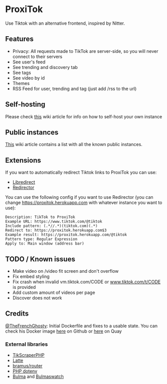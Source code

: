 # ProxiTok
Use Tiktok with an alternative frontend, inspired by Nitter.

## Features
* Privacy: All requests made to TikTok are server-side, so you will never connect to their servers
* See user's feed
* See trending and discovery tab
* See tags
* See video by id
* Themes
* RSS Feed for user, trending and tag (just add /rss to the url)

## Self-hosting
Please check [this](https://github.com/pablouser1/ProxiTok/wiki/Self-hosting) wiki article for info on how to self-host your own instance

## Public instances
[This](https://github.com/pablouser1/ProxiTok/wiki/Public-instances) wiki article contains a list with all the known public instances.

## Extensions
If you want to automatically redirect Tiktok links to ProxiTok you can use:
* [Libredirect](https://github.com/libredirect/libredirect)
* [Redirector](https://github.com/einaregilsson/Redirector)

You can use the following config if you want to use Redirector (you can change https://proxitok.herokuapp.com with whatever instance you want to use):
```
Description: TikTok to ProxiTok
Example URL: https://www.tiktok.com/@tiktok
Include pattern: (.*//.*)(tiktok.com)(.*)
Redirect to: https://proxitok.herokuapp.com$3
Example result: https://proxitok.herokuapp.com/@tiktok
Pattern type: Regular Expression
Apply to: Main window (address bar)
```

## TODO / Known issues
* Make video on /video fit screen and don't overflow
* Fix embed styling
* Fix crash when invalid vm.tiktok.com/CODE or www.tiktok.com/t/CODE is provided
* Add custom amount of videos per page
* Discover does not work

## Credits
[@TheFrenchGhosty](https://github.com/TheFrenchGhosty): Initial Dockerfile and fixes to a usable state. You can check his Docker image [here](https://github.com/PussTheCat-org/docker-proxitok-quay) on Github or [here](https://quay.io/repository/pussthecatorg/proxitok) on Quay
### External libraries
* [TikScraperPHP](https://github.com/pablouser1/TikScraperPHP)
* [Latte](https://github.com/nette/latte)
* [bramus/router](https://github.com/bramus/router)
* [PHP dotenv](https://github.com/vlucas/phpdotenv)
* [Bulma](https://github.com/jgthms/bulma) and [Bulmaswatch](https://github.com/jenil/bulmaswatch)
